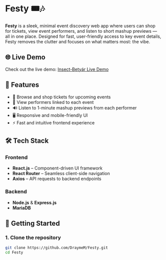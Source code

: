 # Festy 🎟️🎶

**Festy** is a sleek, minimal event discovery web app where users can shop for tickets, view event performers, and listen to short mashup previews — all in one place. Designed for fast, user-friendly access to key event details, Festy removes the clutter and focuses on what matters most: the vibe.


## 🌐 Live Demo

Check out the live demo: [Insect-Betyár Live Demo](https://danielmarkus.web.elte.hu/festy/)

## 🌟 Features

- 🛒 Browse and shop tickets for upcoming events
- 👀 View performers linked to each event
- 🔊 Listen to 1-minute mashup previews from each performer
- 🖥️ Responsive and mobile-friendly UI
- ⚡ Fast and intuitive frontend experience

## 🛠️ Tech Stack

### Frontend
- **React.js** – Component-driven UI framework
- **React Router** – Seamless client-side navigation
- **Axios** – API requests to backend endpoints

### Backend 
- **Node.js** & **Express.js**
- **MariaDB** 

## 🚀 Getting Started

### 1. Clone the repository

```bash
git clone https://github.com/DraymeM/Festy.git
cd Festy
```

